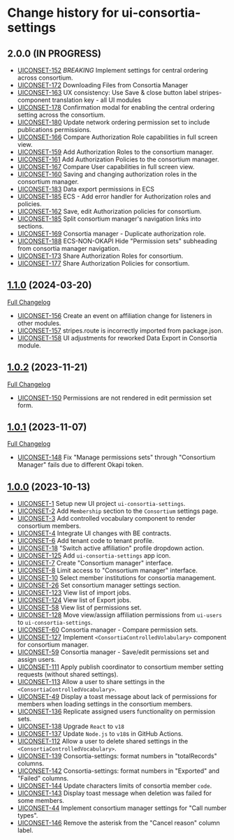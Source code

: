 # Change history for ui-consortia-settings

## 2.0.0 (IN PROGRESS)

* [UICONSET-152](https://folio-org.atlassian.net/browse/UICONSET-152) *BREAKING* Implement settings for central ordering across consortium.
* [UICONSET-172](https://folio-org.atlassian.net/browse/UICONSET-172) Downloading Files from Consortia Manager
* [UICONSET-163](https://folio-org.atlassian.net/browse/UICONSET-163) UX consistency: Use Save & close button label stripes-component translation key - all UI modules
* [UICONSET-178](https://folio-org.atlassian.net/browse/UICONSET-178) Confirmation modal for enabling the central ordering setting across the consortium.
* [UICONSET-180](https://folio-org.atlassian.net/browse/UICONSET-180) Update network ordering permission set to include publications permissions.
* [UICONSET-166](https://folio-org.atlassian.net/browse/UICONSET-166) Compare Authorization Role capabilities in full screen view.
* [UICONSET-159](https://folio-org.atlassian.net/browse/UICONSET-159) Add Authorization Roles to the consortium manager.
* [UICONSET-161](https://folio-org.atlassian.net/browse/UICONSET-161) Add Authorization Policies to the consortium manager.
* [UICONSET-167](https://folio-org.atlassian.net/browse/UICONSET-167) Compare User capabilities in full screen view.
* [UICONSET-160](https://folio-org.atlassian.net/browse/UICONSET-160) Saving and changing authorization roles in the consortium manager.
* [UICONSET-183](https://folio-org.atlassian.net/browse/UICONSET-183) Data export permissions in ECS
* [UICONSET-185](https://folio-org.atlassian.net/browse/UICONSET-185) ECS - Add error handler for Authorization roles and policies.
* [UICONSET-162](https://folio-org.atlassian.net/browse/UICONSET-162) Save, edit Authorization policies for consortium.
* [UICONSET-185](https://folio-org.atlassian.net/browse/UICONSET-168) Split consortium manager's navigation links into sections.
* [UICONSET-169](https://folio-org.atlassian.net/browse/UICONSET-169) Consortia manager - Duplicate authorization role.
* [UICONSET-188](https://folio-org.atlassian.net/browse/UICONSET-188) ECS-NON-OKAPI Hide "Permission sets" subheading from consortia manager navigation.
* [UICONSET-173](https://folio-org.atlassian.net/browse/UICONSET-173) Share Authorization Roles for consortium.
* [UICONSET-177](https://folio-org.atlassian.net/browse/UICONSET-177) Share Authorization Policies for consortium.

## [1.1.0](https://github.com/folio-org/ui-consortia-settings/tree/v1.1.0) (2024-03-20)
[Full Changelog](https://github.com/folio-org/ui-orders/compare/v1.0.2...v1.1.0)

* [UICONSET-156](https://issues.folio.org/browse/UICONSET-156) Create an event on affiliation change for listeners in other modules.
* [UICONSET-157](https://issues.folio.org/browse/UICONSET-157) stripes.route is incorrectly imported from package.json.
* [UICONSET-158](https://issues.folio.org/browse/UICONSET-158) UI adjustments for reworked Data Export in Consortia module.

## [1.0.2](https://github.com/folio-org/ui-consortia-settings/tree/v1.0.2) (2023-11-21)
[Full Changelog](https://github.com/folio-org/ui-orders/compare/v1.0.1...v1.0.2)

* [UICONSET-150](https://issues.folio.org/browse/UICONSET-150) Permissions are not rendered in edit permission set form.

## [1.0.1](https://github.com/folio-org/ui-consortia-settings/tree/v1.0.1) (2023-11-07)
[Full Changelog](https://github.com/folio-org/ui-orders/compare/v1.0.0...v1.0.1)

* [UICONSET-148](https://issues.folio.org/browse/UICONSET-148) Fix "Manage permissions sets" through "Consortium Manager" fails due to different Okapi token.

## [1.0.0](https://github.com/folio-org/ui-consortia-settings/tree/v1.0.0) (2023-10-13)

* [UICONSET-1](https://issues.folio.org/browse/UICONSET-1) Setup new UI project `ui-consortia-settings`.
* [UICONSET-2](https://issues.folio.org/browse/UICONSET-2) Add `Membership` section to the `Consortium` settings page.
* [UICONSET-3](https://issues.folio.org/browse/UICONSET-3) Add controlled vocabulary component to render consortium members.
* [UICONSET-4](https://issues.folio.org/browse/UICONSET-4) Integrate UI changes with BE contracts.
* [UICONSET-6](https://issues.folio.org/browse/UICONSET-6) Add tenant code to tenant profile.
* [UICONSET-18](https://issues.folio.org/browse/UICONSET-18) "Switch active affiliation" profile dropdown action.
* [UICONSET-125](https://issues.folio.org/browse/UICONSET-123) Add `ui-consortia-settings` app icon.
* [UICONSET-7](https://issues.folio.org/browse/UICONSET-7) Create "Consortium manager" interface.
* [UICONSET-8](https://issues.folio.org/browse/UICONSET-8) Limit access to "Consortium manager" interface.
* [UICONSET-10](https://issues.folio.org/browse/UICONSET-10) Select member institutions for consortia management.
* [UICONSET-26](https://issues.folio.org/browse/UICONSET-26) Set consortium manager settings section.
* [UICONSET-123](https://issues.folio.org/browse/UICONSET-123) View list of import jobs.
* [UICONSET-124](https://issues.folio.org/browse/UICONSET-124) View list of Export jobs.
* [UICONSET-58](https://issues.folio.org/browse/UICONSET-58) View list of permissions set.
* [UICONSET-128](https://issues.folio.org/browse/UICONSET-128) Move view/assign affiliation permissions from `ui-users` to `ui-consortia-settings`.
* [UICONSET-60](https://issues.folio.org/browse/UICONSET-60) Consortia manager - Compare permission sets.
* [UICONSET-127](https://issues.folio.org/browse/UICONSET-127) Implement `<ConsortiaControlledVolabulary>` component for consortium manager.
* [UICONSET-59](https://issues.folio.org/browse/UICONSET-59) Consortia manager - Save/edit permissions set and assign users.
* [UICONSET-111](https://issues.folio.org/browse/UICONSET-111) Apply publish coordinator to consortium member setting requests (without shared settings).
* [UICONSET-113](https://issues.folio.org/browse/UICONSET-113) Allow a user to share settings in the `<ConsortiaControlledVocabulary>`.
* [UICONSET-49](https://issues.folio.org/browse/UICONSET-49) Display a toast message about lack of permissions for members when loading settings in the consortium members.
* [UICONSET-136](https://issues.folio.org/browse/UICONSET-136) Replicate assigned users functionality on permission sets.
* [UICONSET-138](https://issues.folio.org/browse/UICONSET-138) Upgrade `React` to `v18`
* [UICONSET-137](https://issues.folio.org/browse/UICONSET-137) Update `Node.js` to `v18`s in GitHub Actions.
* [UICONSET-112](https://issues.folio.org/browse/UICONSET-112) Allow a user to delete shared settings in the `<ConsortiaControlledVocabulary>`.
* [UICONSET-139](https://issues.folio.org/browse/UICONSET-139) Consortia-settings: format numbers in "totalRecords" columns.
* [UICONSET-142](https://issues.folio.org/browse/UICONSET-142) Consortia-settings: format numbers in "Exported" and "Failed" columns.
* [UICONSET-144](https://issues.folio.org/browse/UICONSET-144) Update characters limits of consortia member `code`.
* [UICONSET-143](https://issues.folio.org/browse/UICONSET-143) Display toast message when deletion was failed for some members.
* [UICONSET-44](https://issues.folio.org/browse/UICONSET-44) Implement consortium manager settings for "Call number types".
* [UICONSET-146](https://issues.folio.org/browse/UICONSET-146) Remove the asterisk from the "Cancel reason" column label.

